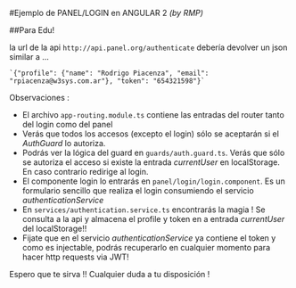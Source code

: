 #Ejemplo de PANEL/LOGIN en ANGULAR 2
*(by RMP)*

##Para Edu!

la url de la api `http://api.panel.org/authenticate` debería devolver un json similar a ...

    `{"profile": {"name": "Rodrigo Piacenza", "email": "rpiacenza@w3sys.com.ar"}, "token": "654321598"}`

Observaciones :
- El archivo `app-routing.module.ts` contiene las entradas del router tanto del login como del panel
- Verás que todos los accesos (excepto el login) sólo se aceptarán si el *AuthGuard* lo autoriza.
- Podrás ver la lógica del guard en `guards/auth.guard.ts`. Verás que sólo se autoriza el acceso si existe la entrada *currentUser* en localStorage. En caso contrario redirige al login.
- El componente login lo entrarás en `panel/login/login.component`. Es un formulario sencillo que realiza el login consumiendo el servicio *authenticationService*
- En `services/authentication.service.ts` encontrarás la magia ! Se consulta a la api y almacena el profile y token en a entrada *currentUser* del localStorage!!
- Fijate que en el servicio *authenticationService* ya contiene el token y como es injectable, podrás recuperarlo en cualquier momento para hacer http requests via JWT!

Espero que te sirva !!
Cualquier duda a tu disposición !
